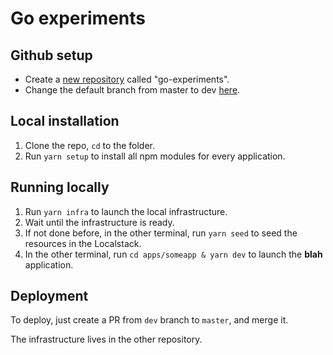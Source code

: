 # Go experiments

## Github setup

* Create a [new repository](https://github.com/new) called "go-experiments".
* Change the default branch from master to dev [here](https://github.com/gannochenko/go-experiments/settings/branches).

## Local installation

1. Clone the repo, `cd` to the folder.
2. Run `yarn setup` to install all npm modules for every application.

## Running locally

1. Run `yarn infra` to launch the local infrastructure.
2. Wait until the infrastructure is ready.
3. If not done before, in the other terminal, run `yarn seed` to seed the resources in the Localstack.
4. In the other terminal, run `cd apps/someapp & yarn dev` to launch the **blah** application.

## Deployment

To deploy, just create a PR from `dev` branch to `master`, and merge it.

The infrastructure lives in the other repository.

